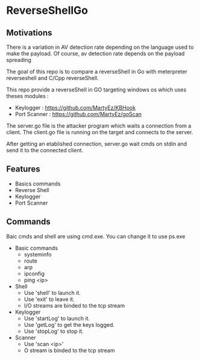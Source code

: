 # ReverseShellGo

## Motivations
There is a variation in AV detection rate depending on the language used to make the payload. Of course, av detection rate depends on the payload spreading

The goal of this repo is to compare a reverseShell in Go with meterpreter reverseshell and C/Cpp reverseShell.

This repo provide a reverseShell in GO targeting windows os which uses theses modules :
- Keylogger : https://github.com/MartyEz/KBHook
- Port Scanner : https://github.com/MartyEz/goScan


The server.go file is the attacker program which waits a connection from a client. 
The client.go file is running on the target and connects to the server.

After getting an etablished connection, server.go wait cmds on stdin and send it to the connected client.

## Features

- Basics commands 
- Reverse Shell
- Keylogger
- Port Scanner


## Commands

Baic cmds and shell are using cmd.exe. You can change it to use ps.exe

- Basic commands
    - systeminfo
    - route
    - arp
    - ipconfig
    - ping \<ip\>
- Shell
    - Use 'shell' to launch it.
    - Use 'exit' to leave it.
    - I/O streams are binded to the tcp stream
- Keylogger
    - Use 'startLog' to launch it.
    - Use 'getLog' to get the keys logged.
    - Use 'stopLog' to stop it.
- Scanner
    - Use 'scan \<ip\>'
    - O stream is binded to the tcp stream
